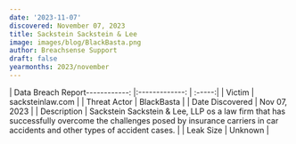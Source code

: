 ```yaml
---
date: '2023-11-07'
discovered: November 07, 2023
title: Sackstein Sackstein & Lee
image: images/blog/BlackBasta.png
author: Breachsense Support
draft: false
yearmonths: 2023/november
---
```


| Data Breach Report------------:     |:-------------:    | :-----:|
| Victim      | sacksteinlaw.com      | 
| Threat Actor      | BlackBasta      | 
| Date Discovered      | Nov 07, 2023      | 
| Description      | Sackstein Sackstein & Lee, LLP os a law firm that has successfully overcome the challenges posed by insurance carriers in car accidents and other types of accident cases.      | 
| Leak Size      | Unknown      | 

